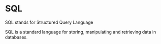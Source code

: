 # SQL
SQL stands for Structured Query Language

SQL is a standard language for storing, manipulating and retrieving data in databases.


